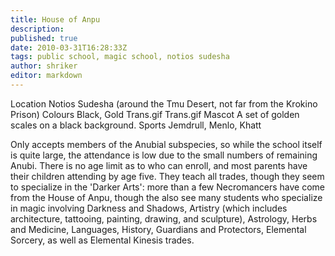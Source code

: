 ```yaml
---
title: House of Anpu
description:
published: true
date: 2010-03-31T16:28:33Z
tags: public school, magic school, notios sudesha
author: shriker
editor: markdown
---
```


Location 	Notios Sudesha (around the Tmu Desert, not far from the Krokino Prison)
Colours 	Black, Gold Trans.gif Trans.gif
Mascot 	A set of golden scales on a black background.
Sports 	Jemdrull, Menlo, Khatt

Only accepts members of the Anubial subspecies, so while the school itself is quite large, the attendance is low due to the small numbers of remaining Anubi. There is no age limit as to who can enroll, and most parents have their children attending by age five. They teach all trades, though they seem to specialize in the 'Darker Arts': more than a few Necromancers have come from the House of Anpu, though the also see many students who specialize in magic involving Darkness and Shadows, Artistry (which includes architecture, tattooing, painting, drawing, and sculpture), Astrology, Herbs and Medicine, Languages, History, Guardians and Protectors, Elemental Sorcery, as well as Elemental Kinesis trades. 